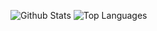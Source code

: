 ![Github Stats](https://github-readme-stats.vercel.app/api?username=Eipusino&count_private=true&show_icons=true&include_all_commits=true&hide_border=true&count_private=true&theme=transparent)
![Top Languages](https://github-readme-stats.vercel.app/api/top-langs/?username=Eipusino&show_icons=true&include_all_commits=true&hide_border=true&count_private=true&theme=transparent&langs_count=4)
